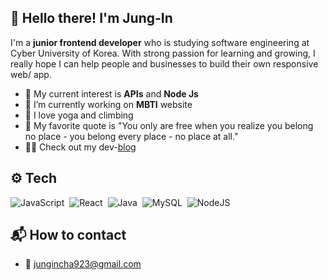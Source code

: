 

<!--
**Jungincha/jungincha** is a ✨ _special_ ✨ repository because its `README.md` (this file) appears on your GitHub profile.

Here are some ideas to get you started:

- 🔭 I’m currently working on ...
- 🌱 I’m currently learning ...
- 👯 I’m looking to collaborate on ...
- 🤔 I’m looking for help with ...
- 💬 Ask me about ...
- 📫 How to reach me: ...
- 😄 Pronouns: ...
- ⚡ Fun fact: ...
-->

## 👋 Hello there! I'm Jung-In
I'm a **junior frontend developer** who is studying software engineering at Cyber University of Korea. With strong passion for learning and growing, I really hope I can help people and businesses to build their own responsive web/ app.
- 🌱 My current interest is **APIs** and **Node Js**
- 🔭 I’m currently working on **MBTI** website
- 🧡 I love yoga and climbing
- 🔆 My favorite quote is "You only are free when you realize you belong no place - you belong every place - no place at all."
- 👩‍💻 Check out my dev-[blog](http://www.jjdev.me)

## ⚙️ Tech
![JavaScript](https://img.shields.io/badge/JavaScript-F7DF1E?style=flat&logo=JavaScript&logoColor=black)&nbsp;
![React](https://img.shields.io/badge/React-34d2eb?style=flat&logo=react&logoColor=white)&nbsp;
![Java](https://img.shields.io/badge/Java-007396?style=flat&logo=java&logoColor=white)&nbsp;
![MySQL](https://img.shields.io/badge/MySQL-4479A1?style=flat&logo=MySQL&logoColor=white)&nbsp;
![NodeJS](https://img.shields.io/badge/node.js-6DA55F?style=flat&logo=node.js&logoColor=white)&nbsp;

## 📬 How to contact
- 📧 jungincha923@gmail.com
